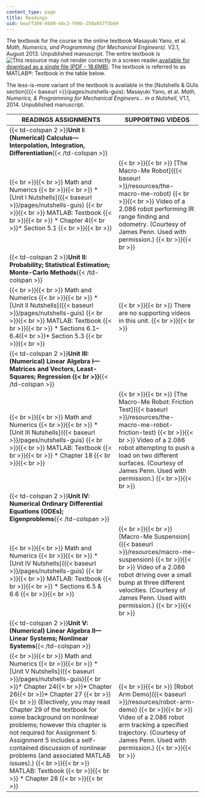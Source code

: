 ```yaml
---
content_type: page
title: Readings
uid: beaff389-6649-44c3-f09b-250a057f5b69
---
```


The textbook for the course is the online textbook Masayuki Yano, et al. _Math, Numerics, and Programming (for Mechanical Engineers)_. V2.1, August 2013. Unpublished manuscript. The entire textbook is ![This resource may not render correctly in a screen reader.](/images/inacessible.gif)[available for download as a single file (PDF - 18.6MB)](/ans7870/2/2.086/F14/MIT2_086S13_Textbook.pdf). The textbook is referred to as MATLAB®: Textbook in the table below.  

The less-is-more variant of the textbook is available in the [Nutshells & GUIs section]({{< baseurl >}}/pages/nutshells-guis): Masayuki Yano, et al. _Math, Numerics, & Programming for Mechanical Engineers... in a Nutshell_, V1.1, 2014. Unpublished manuscript.

| READINGS ASSIGNMENTS | SUPPORTING VIDEOS |
| --- | --- |
| {{< td-colspan 2 >}}**Unit I: (Numerical) Calculus—Interpolation, Integration, Differentiation**{{< /td-colspan >}} ||
|  {{< br >}}{{< br >}} Math and Numerics {{< br >}}{{< br >}} *   [Unit I Nutshells]({{< baseurl >}}/pages/nutshells-guis) {{< br >}}{{< br >}} MATLAB: Textbook   {{< br >}}{{< br >}} *   Chapter 4{{< br >}}*   Section 5.1 {{< br >}}{{< br >}}  |  {{< br >}}{{< br >}} [The Macro-Me Robot]({{< baseurl >}}/resources/the-macro-me-robot) {{< br >}}{{< br >}} Video of a 2.086 robot performing IR range finding and odometry. (Courtesy of James Penn. Used with permission.) {{< br >}}{{< br >}}  |
| {{< td-colspan 2 >}}**Unit II: Probability; Statistical Estimation; Monte-Carlo Methods**{{< /td-colspan >}} ||
|  {{< br >}}{{< br >}} Math and Numerics {{< br >}}{{< br >}} *   [Unit II Nutshells]({{< baseurl >}}/pages/nutshells-guis) {{< br >}}{{< br >}} MATLAB: Textbook {{< br >}}{{< br >}} *   Sections 6.1–6.4{{< br >}}*   Section 5.3 {{< br >}}{{< br >}}  |  {{< br >}}{{< br >}} There are no supporting videos in this unit. {{< br >}}{{< br >}}  |
| {{< td-colspan 2 >}}**Unit III: (Numerical) Linear Algebra I—Matrices and Vectors, Least-Squares; Regression  {{< br >}}**{{< /td-colspan >}} ||
|  {{< br >}}{{< br >}} Math and Numerics {{< br >}}{{< br >}} *   [Unit III Nutshells]({{< baseurl >}}/pages/nutshells-guis) {{< br >}}{{< br >}} MATLAB: Textbook {{< br >}}{{< br >}} *   Chapter 18 {{< br >}}{{< br >}}  |  {{< br >}}{{< br >}} [The Macro-Me Robot: Friction Test]({{< baseurl >}}/resources/the-macro-me-robot-friction-test) {{< br >}}{{< br >}} Video of a 2.086 robot attempting to push a load on two different surfaces. (Courtesy of James Penn. Used with permission.) {{< br >}}{{< br >}}  |
| {{< td-colspan 2 >}}**Unit IV: Numerical Ordinary Differential Equations (ODEs); Eigenproblems**{{< /td-colspan >}} ||
|  {{< br >}}{{< br >}} Math and Numerics {{< br >}}{{< br >}} *   [Unit IV Nutshells]({{< baseurl >}}/pages/nutshells-guis) {{< br >}}{{< br >}} MATLAB: Textbook {{< br >}}{{< br >}} *   Sections 6.5 & 6.6 {{< br >}}{{< br >}}  |  {{< br >}}{{< br >}} [Macro-Me Suspension]({{< baseurl >}}/resources/macro-me-suspension) {{< br >}}{{< br >}} Video of a 2.086 robot driving over a small bump at three different velocities. (Courtesy of James Penn. Used with permission.) {{< br >}}{{< br >}}  |
| {{< td-colspan 2 >}}**Unit V: (Numerical) Linear Algebra II—Linear Systems; Nonlinear Systems**{{< /td-colspan >}} ||
|  {{< br >}}{{< br >}} Math and Numerics {{< br >}}{{< br >}} *   [Unit V Nutshells]({{< baseurl >}}/pages/nutshells-guis){{< br >}}*   Chapter 24{{< br >}}*   Chapter 26{{< br >}}*   Chapter 27 {{< br >}}{{< br >}} (Electively, you may read Chapter 29 of the textbook for some background on nonlinear problems; however this chapter is not required for Assignment 5: Assignment 5 includes a self-contained discussion of nonlinear problems (and associated MATLAB issues).) {{< br >}}{{< br >}} MATLAB: Textbook {{< br >}}{{< br >}} *   Chapter 28 {{< br >}}{{< br >}}  |  {{< br >}}{{< br >}} [Robot Arm Demo]({{< baseurl >}}/resources/robot-arm-demo) {{< br >}}{{< br >}} Video of a 2.086 robot arm tracking a specified trajectory. (Courtesy of James Penn. Used with permission.) {{< br >}}{{< br >}}